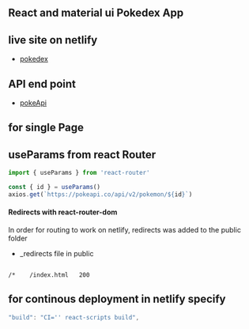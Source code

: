 ## React and material ui Pokedex App

## live site on netlify

- [pokedex](https://react-pokedex-pokemon-app.netlify.app)

## API end point

- [pokeApi](https://pokeapi.co/api/v2)

## for single Page

## useParams from react Router

```jsx
import { useParams } from 'react-router'

const { id } = useParams()
axios.get(`https://pokeapi.co/api/v2/pokemon/${id}`)
```

#### Redirects with react-router-dom

In order for routing to work on netlify, redirects was added to the public folder

- \_redirects file in public

```

/*    /index.html   200

```

## for continous deployment in netlify specify

```js
"build": "CI='' react-scripts build",
```
